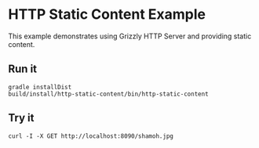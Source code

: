 HTTP Static Content Example
===========================

This example demonstrates using Grizzly HTTP Server and providing static content.

Run it
------

```shell
gradle installDist
build/install/http-static-content/bin/http-static-content
```

Try it
------

```shell
curl -I -X GET http://localhost:8090/shamoh.jpg
```
